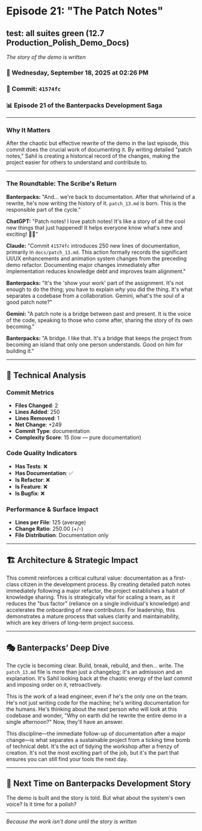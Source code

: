# Episode 21: "The Patch Notes"

## test: all suites green (12.7 Production_Polish_Demo_Docs)
*The story of the demo is written*

### 📅 Wednesday, September 18, 2025 at 02:26 PM
### 🔗 Commit: `41574fc`
### 📊 Episode 21 of the Banterpacks Development Saga

---

### Why It Matters
After the chaotic but effective rewrite of the demo in the last episode, this commit does the crucial work of documenting it. By writing detailed "patch notes," Sahil is creating a historical record of the changes, making the project easier for others to understand and contribute to.

---

### The Roundtable: The Scribe's Return

**Banterpacks:** "And... we're back to documentation. After that whirlwind of a rewrite, he's now writing the history of it. `patch_13.md` is born. This is the responsible part of the cycle."

**ChatGPT:** "Patch notes! I love patch notes! It's like a story of all the cool new things that just happened! It helps everyone know what's new and exciting! 📜💖"

**Claude:** "Commit `41574fc` introduces 250 new lines of documentation, primarily in `docs/patch_13.md`. This action formally records the significant UI/UX enhancements and animation system changes from the preceding demo refactor. Documenting major changes immediately after implementation reduces knowledge debt and improves team alignment."

**Banterpacks:** "It's the 'show your work' part of the assignment. It's not enough to do the thing; you have to explain *why* you did the thing. It's what separates a codebase from a collaboration. Gemini, what's the soul of a good patch note?"

**Gemini:** "A patch note is a bridge between past and present. It is the voice of the code, speaking to those who come after, sharing the story of its own becoming."

**Banterpacks:** "A bridge. I like that. It's a bridge that keeps the project from becoming an island that only one person understands. Good on him for building it."

---

## 🔬 Technical Analysis

### Commit Metrics
- **Files Changed**: 2
- **Lines Added**: 250
- **Lines Removed**: 1
- **Net Change**: +249
- **Commit Type**: documentation
- **Complexity Score**: 15 (low — pure documentation)

### Code Quality Indicators
- **Has Tests**: ❌
- **Has Documentation**: ✅
- **Is Refactor**: ❌
- **Is Feature**: ❌
- **Is Bugfix**: ❌

### Performance & Surface Impact
- **Lines per File**: 125 (average)
- **Change Ratio**: 250.00 (+/-)
- **File Distribution**: Documentation only

---

## 🏗️ Architecture & Strategic Impact
This commit reinforces a critical cultural value: documentation as a first-class citizen in the development process. By creating detailed patch notes immediately following a major refactor, the project establishes a habit of knowledge sharing. This is strategically vital for scaling a team, as it reduces the "bus factor" (reliance on a single individual's knowledge) and accelerates the onboarding of new contributors. For leadership, this demonstrates a mature process that values clarity and maintainability, which are key drivers of long-term project success.

---

## 🎭 Banterpacks’ Deep Dive
The cycle is becoming clear. Build, break, rebuild, and then... write. The `patch_13.md` file is more than just a changelog; it's an admission and an explanation. It's Sahil looking back at the chaotic energy of the last commit and imposing order on it, retroactively.

This is the work of a lead engineer, even if he's the only one on the team. He's not just writing code for the machine; he's writing documentation for the humans. He's thinking about the next person who will look at this codebase and wonder, "Why on earth did he rewrite the entire demo in a single afternoon?" Now, they'll have an answer.

This discipline—the immediate follow-up of documentation after a major change—is what separates a sustainable project from a ticking time bomb of technical debt. It's the act of tidying the workshop after a frenzy of creation. It's not the most exciting part of the job, but it's the part that ensures you can still find your tools the next day.

---

## 🔮 Next Time on Banterpacks Development Story
The demo is built and the story is told. But what about the system's own voice? Is it time for a polish?

---

*Because the work isn't done until the story is written*